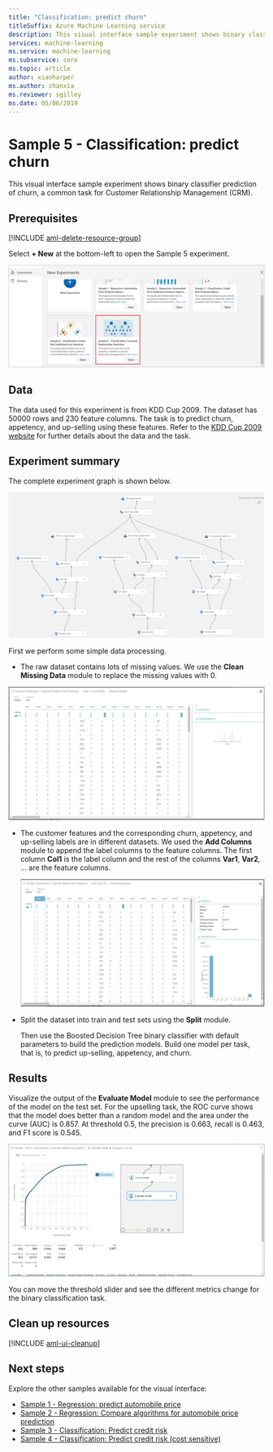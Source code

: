 ```yaml
---
title: "Classification: predict churn"
titleSuffix: Azure Machine Learning service
description: This visual interface sample experiment shows binary classifier prediction of churn, a common task for Customer Relationship Management (CRM)..
services: machine-learning
ms.service: machine-learning
ms.subservice: core
ms.topic: article
author: xiaoharper
ms.author: zhanxia
ms.reviewer: sgilley
ms.date: 05/06/2019
---
```


# Sample 5 - Classification: predict churn

This visual interface sample experiment shows binary classifier prediction of churn, a common task for Customer Relationship Management (CRM).

## Prerequisites

[!INCLUDE [aml-delete-resource-group](../../../includes/aml-ui-prereq.md)]

Select **+ New** at the bottom-left to open the Sample 5 experiment.

![Open the experiment](media/sample-classification-predict-churn/open-sample5.png)

## Data

The data used for this experiment is from KDD Cup 2009. The dataset has 50000 rows and 230 feature columns. The task is to predict churn, appetency, and up-selling using these features. Refer to the [KDD Cup 2009 website](https://www.kdd.org/kdd-cup/view/kdd-cup-2009) for further details about the data and the task.

## Experiment summary

The complete experiment graph is shown below.

![experiment graph](./media/sample-classification-predict-churn/experiment-graph.png)

First we perform some simple data processing.

- The raw dataset contains lots of missing values. We use the **Clean Missing Data** module to replace the missing values with 0. 

![cleaned dataset](./media/sample-classification-predict-churn/cleaned-dataset.png)

- The customer features and the corresponding churn, appetency, and up-selling labels are in different datasets. We used the **Add Columns** module to append the label columns to the feature columns. The first column **Col1** is the label column and the rest of the columns **Var1**, **Var2**, ... are the feature columns. 
 
    ![added column dataset](./media/sample-classification-predict-churn/added-column1.png)

- Split the dataset into train and test sets using the **Split** module.


    Then use the Boosted Decision Tree binary classifier with default parameters to build the prediction models. Build one model per task, that is, to predict up-selling, appetency, and churn.

## Results

Visualize the output of the **Evaluate Model** module to see the performance of the model on the test set. For the upselling task, the ROC curve shows that the model does better than a random model and the area under the curve (AUC) is 0.857. At threshold 0.5, the precision is 0.663, recall is 0.463, and F1 score is 0.545.

![evaluate result](./media/sample-classification-predict-churn/evaluate-result.png)

 You can move the threshold slider and see the different metrics change for the binary classification task. 

## Clean up resources

[!INCLUDE [aml-ui-cleanup](../../../includes/aml-ui-cleanup.md)]

## Next steps

Explore the other samples available for the visual interface:

- [Sample 1 - Regression: predict automobile price](sample-regression-predict-automobile-price-basic.md)
- [Sample 2 - Regression: Compare algorithms for automobile price prediction](sample-regression-predict-automobile-price-compare-algorithms.md)
- [Sample 3 - Classification: Predict credit risk](sample-classification-predict-credit-risk-basic.md)
- [Sample 4 - Classification: Predict credit risk (cost sensitive)](sample-classification-predict-credit-risk-cost-sensitive.md)
